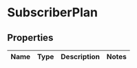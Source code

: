# SubscriberPlan

## Properties
Name | Type | Description | Notes
------------ | ------------- | ------------- | -------------

